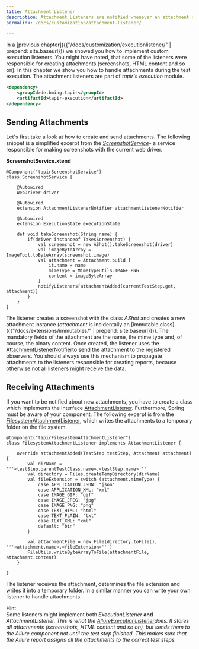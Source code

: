 ```yaml
---
title: Attachment Listener
description: Attachment Listeners are notified whenever an attachment is created.
permalink: /docs/customization/attachment-listener/

---
```

In a [previous chapter]({{"/docs/customization/executionlistener/" | prepend: site.baseurl}}) we showed you how to implement custom execution listeners. You might have noted, that some of the listeners were responsible for creating attachments (screenshots, HTML content and so on). In this chapter we show you how to handle attachments during the test execution. The attachment listeners are part of <i>tapir's</i> *execution* module.

``` xml
<dependency>
    <groupId>de.bmiag.tapir</groupId>
    <artifactId>tapir-execution</artifactId>
</dependency>
```

## Sending Attachments

Let's first take a look at how to create and send attachments. The
following snippet is a simplified excerpt from the
[*ScreenshotService*](https://www.javadoc.io/page/de.bmiag.tapir/tapir/latest/de/bmiag/tapir/selenium/service/ScreenshotService.html)-
a service responsible for making screenshots with the current web
driver.

**ScreenshotService.xtend**

``` xtend
@Component("tapirScreenshotService")
class ScreenshotService {

    @Autowired
    WebDriver driver

    @Autowired
    extension AttachmentListenerNotifier attachmentListenerNotifier

    @Autowired
    extension ExecutionState executionState

    def void takeScreenshot(String name) {
        if(driver instanceof TakesScreenshot) {
            val screenshot = new AShot().takeScreenshot(driver)
            val imageByteArray = ImageTool.toByteArray(screenshot.image)
            val attachment = Attachment.build [
                it.name = name
                mimeType = MimeTypeUtils.IMAGE_PNG
                content = imageByteArray
            ]
            notifyListeners[attachmentAdded(currentTestStep.get, attachment)]
        }
    }
}
```

The listener creates a screenshot with the class *AShot* and creates a new attachment instance (*attachment* is incidentally an [immutable
class]({{"/docs/extensions/immutables/" | prepend: site.baseurl}})). The mandatory fields of the attachment are the name, the mime type and, of course, the binary content. Once created, the listener uses the [AttachmentListenerNotifier](https://www.javadoc.io/page/de.bmiag.tapir/tapir/latest/de/bmiag/tapir/execution/attachment/AttachmentListenerNotifier.html)to send the attachment to the registered observers. You should always use this mechanism to propagate attachments to the listeners responsible for creating reports, because otherwise not all listeners might receive the data.

## Receiving Attachments

If you want to be notified about new attachments, you have to create a class which implements the interface [AttachmentListener](https://www.javadoc.io/page/de.bmiag.tapir/tapir/latest/de/bmiag/tapir/execution/attachment/AttachmentListener.html).
Furthermore, Spring must be aware of your component. The following excerpt is from the [FilesystemAttachmentListener](https://www.javadoc.io/page/de.bmiag.tapir/tapir/latest/de/bmiag/tapir/execution/attachment/FilesystemAttachmentListener.html), which writes the attachments to a temporary folder on the file system.

``` xtend
@Component("tapirFilesystemAttachmentListener")
class FilesystemAttachmentListener implements AttachmentListener {

    override attachmentAdded(TestStep testStep, Attachment attachment) {
        val dirName = '''«testStep.parentTestClass.name».«testStep.name»'''
        val directory = Files.createTempDirectory(dirName)
        val fileExtension = switch (attachment.mimeType) {
            case APPLICATION_JSON: "json"
            case APPLICATION_XML: "xml"
            case IMAGE_GIF: "gif"
            case IMAGE_JPEG: "jpg"
            case IMAGE_PNG: "png"
            case TEXT_HTML: "html"
            case TEXT_PLAIN: "txt"
            case TEXT_XML: "xml"
            default: "bin"
        }

        val attachmentFile = new File(directory.toFile(), '''«attachment.name».«fileExtension»''')
        FileUtils.writeByteArrayToFile(attachmentFile, attachment.content)
    }

}
```

The listener receives the attachment, determines the file extension and writes it into a temporary folder. In a similar manner you can write
your own listener to handle attachments.

<div class="panel panel-info">
  <div class="panel-heading">
    <div class="panel-title"><span class="fa fa-info-circle"></span> Hint</div>
  </div>
  <div class="panel-body">
  Some listeners might implement both <i>ExecutionListener</i> <strong>and</strong>
  <i>AttachmentListener<i>. This is what the
  <a href="https://www.javadoc.io/page/de.bmiag.tapir/tapir/latest/de/bmiag/tapir/junit/allure/listener/AllureExecutionListener.html">AllureExecutionListener</a>does.
  It stores all attachments (screenshots, HTML content and so on), but
  sends them to the Allure component not until the test step finished.
  This makes sure that the Allure report assigns all the attachments to
  the correct test steps.
  </div>
</div>
